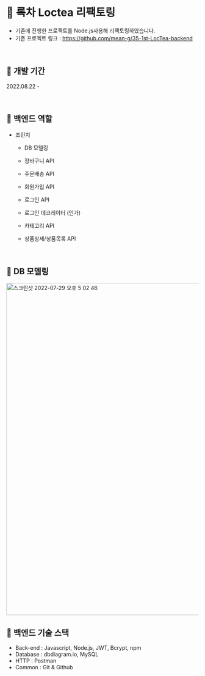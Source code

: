 # 🍵 록차 Loctea 리팩토링
- 기존에 진행한 프로젝트를 Node.js사용해 리팩토링하였습니다.
- 기존 프로젝트 링크 : https://github.com/mean-g/35-1st-LocTea-backend

<br>

## 🍵 개발 기간
2022.08.22 - 

<br>

## 🍵 백엔드 역할
- 조민지
   - DB 모델링
   - 장바구니 API
   - 주문배송 API

   - 회원가입 API
   - 로그인 API
   - 로그인 데코레이터 (인가)

   - 카테고리 API
   - 상품상세/상품목록 API

<br>

## 🍵 DB 모델링
<img width="870" alt="스크린샷 2022-07-29 오후 5 02 46" src="https://user-images.githubusercontent.com/47664802/181713475-dec250ca-5c97-4223-9abf-932c85ef3fef.png">
   
<br>

## 🍵 백엔드 기술 스택
- Back-end : Javascript, Node.js, JWT, Bcrypt, npm
- Database : dbdiagram.io, MySQL
- HTTP     : Postman
- Common   : Git & Github
